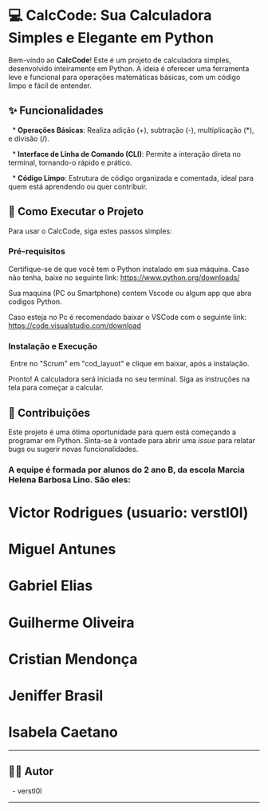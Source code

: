 # 💻 CalcCode: Sua Calculadora Simples e Elegante em Python



Bem-vindo ao **CalcCode**\! Este é um projeto de calculadora simples, desenvolvido inteiramente em Python. A ideia é oferecer uma ferramenta leve e funcional para operações matemáticas básicas, com um código limpo e fácil de entender.



## ✨ Funcionalidades



  * **Operações Básicas**: Realiza adição (+), subtração (-), multiplicação (\*), e divisão (/).

  * **Interface de Linha de Comando (CLI)**: Permite a interação direta no terminal, tornando-o rápido e prático.

  * **Código Limpo**: Estrutura de código organizada e comentada, ideal para quem está aprendendo ou quer contribuir.



## 🚀 Como Executar o Projeto



Para usar o CalcCode, siga estes passos simples:



### Pré-requisitos



Certifique-se de que você tem o Python instalado em sua máquina. Caso não tenha, baixe no seguinte link: https://www.python.org/downloads/

Sua maquina (PC ou Smartphone) contem Vscode ou algum app que abra codigos Python.

Caso esteja no Pc é recomendado baixar o VSCode com o seguinte link: https://code.visualstudio.com/download



### Instalação e Execução

 Entre no "Scrum" em "cod_layuot" e clique em baixar, após a instalação. 

Pronto\! A calculadora será iniciada no seu terminal. Siga as instruções na tela para começar a calcular.



## 🤝 Contribuições



Este projeto é uma ótima oportunidade para quem está começando a programar em Python. Sinta-se à vontade para abrir uma *issue* para relatar bugs ou sugerir novas funcionalidades.



### A equipe é formada por alunos do 2 ano B, da escola Marcia Helena Barbosa Lino. São eles:

# Victor Rodrigues (usuario: verstl0l)

# Miguel Antunes

# Gabriel Elias 

# Guilherme Oliveira

# Cristian Mendonça 

# Jeniffer Brasil

# Isabela Caetano 



-----





## 👨‍💻 Autor



  - verstl0l



-----

